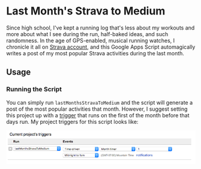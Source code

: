 # Last Month's Strava to Medium

Since high school, I've kept a running log that's less about my workouts and more about what I see during the run, half-baked ideas, and such randomness. In the age of GPS-enabled, musical running watches, I chronicle it all on [Strava account](https://www.strava.com/athletes/458890), and this Google Apps Script automagically writes a post of my most popular Strava activities during the last month.

## Usage

### Running the Script

You can simply run `lastMonthsStravaToMedium` and the script will generate a post of the most popular activities that month. However, I suggest setting this project up with a [trigger](https://developers.google.com/apps-script/guides/triggers/) that runs on the first of the month before that days run. My project triggers for this script looks like:

![trigger example](trigger_example.png)
